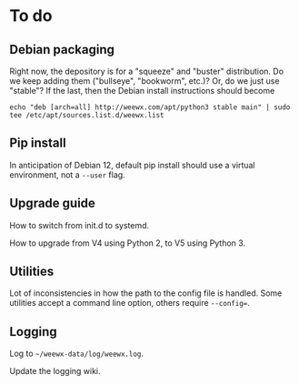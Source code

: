 # To do


## Debian packaging

Right now, the depository is for a "squeeze" and "buster" distribution. Do we keep adding them
("bullseye", "bookworm", etc.)? Or, do we just use "stable"? If the last, then the Debian
install instructions should become 

    echo "deb [arch=all] http://weewx.com/apt/python3 stable main" | sudo tee /etc/apt/sources.list.d/weewx.list

## Pip install

In anticipation of Debian 12, default pip install should use a virtual environment, not a `--user` 
flag.

## Upgrade guide

How to switch from init.d to systemd.

How to upgrade from V4 using Python 2, to V5 using Python 3.


## Utilities

Lot of inconsistencies in how the path to the config file is handled. Some utilities accept a
command line option, others require `--config=`.

## Logging

Log to `~/weewx-data/log/weewx.log`.

Update the logging wiki.
